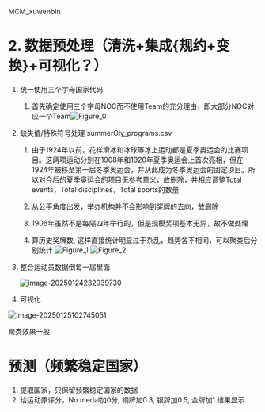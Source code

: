 MCM_xuwenbin

# 2. 数据预处理（清洗+集成{规约+变换}+可视化？）

1. 统一使用三个字母国家代码
   1. 首先确定使用三个字母NOC而不使用Team的充分理由，即大部分NOC对应一个Team![Figure_0](http://lllldddd.oss-cn-beijing.aliyuncs.com/typora/Figure_0.png)

2. 缺失值/特殊符号处理
   summerOly_programs.csv

   1. 由于1924年以前，花样滑冰和冰球等冰上运动都是夏季奥运会的比赛项目。这两项运动分别在1908年和1920年夏季奥运会上首次亮相，但在1924年被移至第一届冬季奥运会，并从此成为冬季奥运会的固定项目。所以对今后的夏季奥运会的项目无参考意义，故删除，并相应调整Total events，Total disciplines，Total sports的数量
   2. 从公平角度出发，举办机构并不会影响到奖牌的去向，故删除
   3. 1906年虽然不是每隔四年举行的，但是规模奖项基本无异，故不做处理

   3. 算历史奖牌数, 这样直接统计明显过于杂乱，趋势各不相同，可以聚类后分别统计
      ![Figure_1](C:/Users/xuwen/Desktop/Figure_1.png)
      ![Figure_2](http://lllldddd.oss-cn-beijing.aliyuncs.com/typora/Figure_2.png)

5. 整合运动员数据倒每一届里面

   ![image-20250124232939730](http://lllldddd.oss-cn-beijing.aliyuncs.com/typora/image-20250124232939730.png)

6. 可视化

![image-20250125102745051](http://lllldddd.oss-cn-beijing.aliyuncs.com/typora/image-20250125102745051.png)

聚类效果一般



# 预测（频繁稳定国家）

1. 提取国家，只保留频繁稳定国家的数据
2. 给运动原评分，No medal加0分, 铜牌加0.3, 银牌加0.5, 金牌加1
   结果显示
